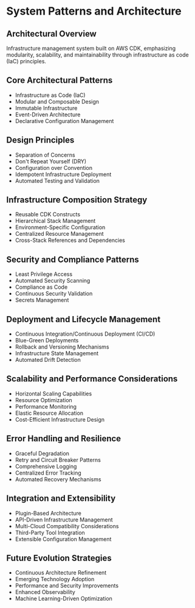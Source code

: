 # System Patterns and Architecture

## Architectural Overview
Infrastructure management system built on AWS CDK, emphasizing modularity, scalability, and maintainability through infrastructure as code (IaC) principles.

## Core Architectural Patterns
- Infrastructure as Code (IaC)
- Modular and Composable Design
- Immutable Infrastructure
- Event-Driven Architecture
- Declarative Configuration Management

## Design Principles
- Separation of Concerns
- Don't Repeat Yourself (DRY)
- Configuration over Convention
- Idempotent Infrastructure Deployment
- Automated Testing and Validation

## Infrastructure Composition Strategy
- Reusable CDK Constructs
- Hierarchical Stack Management
- Environment-Specific Configuration
- Centralized Resource Management
- Cross-Stack References and Dependencies

## Security and Compliance Patterns
- Least Privilege Access
- Automated Security Scanning
- Compliance as Code
- Continuous Security Validation
- Secrets Management

## Deployment and Lifecycle Management
- Continuous Integration/Continuous Deployment (CI/CD)
- Blue-Green Deployments
- Rollback and Versioning Mechanisms
- Infrastructure State Management
- Automated Drift Detection

## Scalability and Performance Considerations
- Horizontal Scaling Capabilities
- Resource Optimization
- Performance Monitoring
- Elastic Resource Allocation
- Cost-Efficient Infrastructure Design

## Error Handling and Resilience
- Graceful Degradation
- Retry and Circuit Breaker Patterns
- Comprehensive Logging
- Centralized Error Tracking
- Automated Recovery Mechanisms

## Integration and Extensibility
- Plugin-Based Architecture
- API-Driven Infrastructure Management
- Multi-Cloud Compatibility Considerations
- Third-Party Tool Integration
- Extensible Configuration Management

## Future Evolution Strategies
- Continuous Architecture Refinement
- Emerging Technology Adoption
- Performance and Security Improvements
- Enhanced Observability
- Machine Learning-Driven Optimization
